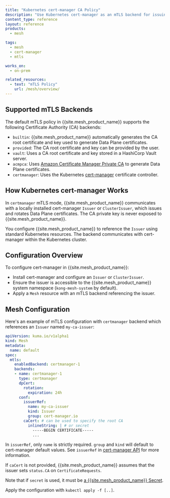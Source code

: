 ```yaml
---
title: "Kubernetes cert-manager CA Policy"
description: "Use Kubernetes cert-manager as an mTLS backend for issuing Data Plane certificates in {{site.mesh_product_name}}"
content_type: reference
layout: reference
products:
  - mesh

tags:
  - mesh
  - cert-manager
  - mtls

works_on:
  - on-prem

related_resources:
  - text: "mTLS Policy"
    url: /mesh/overview/
---
```


## Supported mTLS Backends

The default mTLS policy in {{site.mesh_product_name}} supports the following Certificate Authority (CA) backends:

* `builtin`: {{site.mesh_product_name}} automatically generates the CA root certificate and key used to generate Data Plane certificates.
* `provided`: The CA root certificate and key can be provided by the user.
* `vault`: Uses a CA root certificate and key stored in a HashiCorp Vault server.
* `acmpca`: Uses [Amazon Certificate Manager Private CA](/mesh/{{page.release}}/features/acmpca/) to generate Data Plane certificates.
* `certmanager`: Uses the Kubernetes [cert-manager](https://cert-manager.io) certificate controller.

## How Kubernetes cert-manager Works

In `certmanager` mTLS mode, {{site.mesh_product_name}} communicates with a locally installed cert-manager `Issuer` or `ClusterIssuer`, which issues and rotates Data Plane certificates. The CA private key is never exposed to {{site.mesh_product_name}}.

You configure {{site.mesh_product_name}} to reference the `Issuer` using standard Kubernetes resources.
The backend communicates with cert-manager within the Kubernetes cluster.


## Configuration Overview

To configure cert-manager in {{site.mesh_product_name}}:

* Install cert-manager and configure an `Issuer` or `ClusterIssuer`.
* Ensure the issuer is accessible to the {{site.mesh_product_name}} system namespace (`kong-mesh-system` by default).
* Apply a `Mesh` resource with an mTLS backend referencing the issuer.

## Mesh Configuration


Here's an example of mTLS configuration with `certmanager` backend which references an `Issuer` named `my-ca-issuer`:

```yaml
apiVersion: kuma.io/v1alpha1
kind: Mesh
metadata:
  name: default
spec:
  mtls:
    enabledBackend: certmanager-1
    backends:
    - name: certmanager-1
      type: certmanager
      dpCert:
        rotation:
          expiration: 24h
      conf:
        issuerRef:
          name: my-ca-issuer
          kind: Issuer
          group: cert-manager.io
        caCert: # can be used to specify the root CA
          inlineString: | # or secret
            -----BEGIN CERTIFICATE-----
            ...
```
In `issuerRef`, only `name` is strictly required.
`group` and `kind` will default to cert-manager default values. 
See `issuerRef` in [cert-manager API](https://cert-manager.io/docs/reference/api-docs/#cert-manager.io/v1.CertificateRequestSpec) for more information.

If `caCert` is not provided, {{site.mesh_product_name}} assumes that the issuer sets `status.CA` on `CertificateRequests`.

Note that if `secret` is used, it must be [a {{site.mesh_product_name}} Secret](/mesh/secrets/).


Apply the configuration with `kubectl apply -f [..]`.
